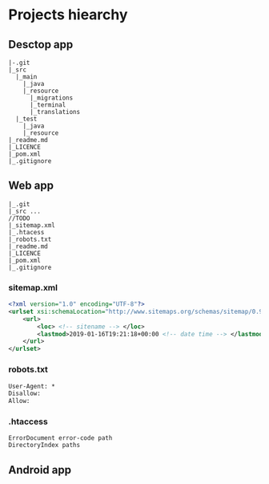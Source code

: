 # Projects hiearchy
## Desctop app
```
|-.git
|_src
  |_main
    |_java
    |_resource
      |_migrations
      |_terminal
      |_translations
  |_test
    |_java
    |_resource
|_readme.md
|_LICENCE
|_pom.xml
|_.gitignore

```

## Web app
```
|_.git
|_src ...
//TODO
|_sitemap.xml
|_.htacess
|_robots.txt
|_readme.md
|_LICENCE
|_pom.xml
|_.gitignore

```
### sitemap.xml
```xml
<?xml version="1.0" encoding="UTF-8"?>
<urlset xsi:schemaLocation="http://www.sitemaps.org/schemas/sitemap/0.9 http://www.sitemaps.org/schemas/sitemap/0.9/sitemap.xsd" xmlns:xsi="http://www.w3.org/2001/XMLSchema-instance" xmlns="http://www.sitemaps.org/schemas/sitemap/0.9">
	<url>
		<loc> <!-- sitename --> </loc>
		<lastmod>2019-01-16T19:21:18+00:00 <!-- date time --> </lastmod>
	</url>
</urlset>
```

### robots.txt
```txt
User-Agent: *
Disallow: 
Allow: 
```
### .htaccess
```
ErrorDocument error-code path
DirectoryIndex paths
```

## Android app
```
```